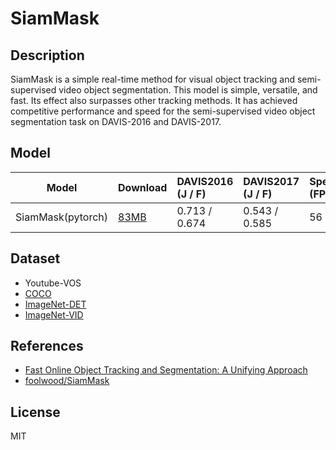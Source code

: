 <!--- SPDX-License-Identifier: MIT -->

# SiamMask

## Description

SiamMask is a simple real-time method for visual object tracking and semi-supervised video object segmentation. This model is simple, versatile, and fast. Its effect also surpasses other tracking methods. It has achieved competitive performance and speed for the semi-supervised video object segmentation task on DAVIS-2016 and DAVIS-2017.

## Model

|Model                 |Download                              |DAVIS2016 (J / F)     |DAVIS2017 (J / F)    |Speed (FPS)          |
|----------------------|:-------------------------------------|:---------------------|:--------------------|:--------------------|
|SiamMask(pytorch)     |[83MB](SiamMask_DAVIS_trace.pt)       |0.713 / 0.674         |0.543 / 0.585        |56                   |

## Dataset

* Youtube-VOS
* [COCO](http://cocodataset.org/#download)
* [ImageNet-DET](http://image-net.org/challenges/LSVRC/2015/)
* [ImageNet-VID](http://image-net.org/challenges/LSVRC/2015/)

## References

* [Fast Online Object Tracking and Segmentation: A Unifying Approach](https://arxiv.org/abs/1812.05050)
* [foolwood/SiamMask](https://github.com/foolwood/SiamMask)

## License

MIT
